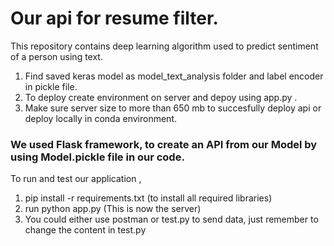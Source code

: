 # Our api for resume filter.

This repository contains deep learning algorithm used to predict sentiment of a person using text.

1. Find saved keras model as model_text_analysis folder and label encoder in pickle file.
2. To deploy create environment on server and depoy using app.py .
3. Make sure server size to more than 650 mb to succesfully deploy api or deploy locally in conda environment.

### We used Flask framework, to create an API from our Model by using Model.pickle file in our code.

To run and test our application ,

1. pip install -r requirements.txt (to install all required libraries)
2. run python app.py (This is now the server)
3. You could either use postman or test.py to send data, just remember to change the content in test.py
